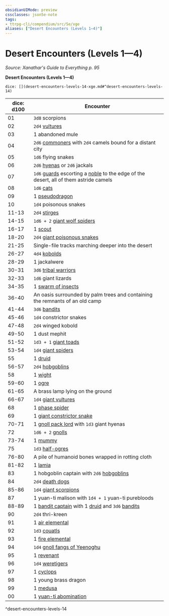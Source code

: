 ```yaml
---
obsidianUIMode: preview
cssclasses: json5e-note
tags:
- ttrpg-cli/compendium/src/5e/xge
aliases: ["Desert Encounters (Levels 1—4)"]
---
```

# Desert Encounters (Levels 1—4)
*Source: Xanathar's Guide to Everything p. 95* 

**Desert Encounters (Levels 1—4)**

`dice: [](desert-encounters-levels-14-xge.md#^desert-encounters-levels-14)`

| dice: d100 | Encounter |
|------------|-----------|
| 01 | `3d8` scorpions |
| 02 | `2d4` [vultures](vulture.md) |
| 03 | 1 abandoned mule |
| 04 | `2d6` [commoners](commoner.md) with `2d4` camels bound for a distant city |
| 05 | `1d6` flying snakes |
| 06 | `2d6` [hyenas](hyena.md) or `2d6` jackals |
| 07 | `1d6` [guards](guard.md) escorting a [noble](noble.md) to the edge of the desert, all of them astride camels |
| 08 | `1d6` [cats](cat-xphb.md) |
| 09 | 1 [pseudodragon](pseudodragon-xphb.md) |
| 10 | `1d4` poisonous snakes |
| 11-13 | `2d4` [stirges](stirge.md) |
| 14-15 | `1d6 + 2` [giant wolf spiders](giant-wolf-spider.md) |
| 16-17 | 1 [scout](scout.md) |
| 18-20 | `2d4` [giant poisonous snakes](giant-poisonous-snake.md) |
| 21-25 | Single-file tracks marching deeper into the desert |
| 26-27 | `4d4` [kobolds](kobold.md) |
| 28-29 | 1 jackalwere |
| 30-31 | `3d6` [tribal warriors](tribal-warrior.md) |
| 32-33 | `1d6` giant lizards |
| 34-35 | 1 [swarm of insects](swarm-of-insects.md) |
| 36-40 | An oasis surrounded by palm trees and containing the remnants of an old camp |
| 41-44 | `3d6` [bandits](bandit.md) |
| 45-46 | `1d4` constrictor snakes |
| 47-48 | `2d4` winged kobold |
| 49-50 | 1 dust mephit |
| 51-52 | `1d3 + 1` [giant toads](giant-toad.md) |
| 53-54 | `1d4` [giant spiders](giant-spider-xphb.md) |
| 55 | 1 [druid](druid.md) |
| 56-57 | `2d4` [hobgoblins](hobgoblin.md) |
| 58 | 1 [wight](wight-xmm.md) |
| 59-60 | 1 [ogre](ogre-xmm.md) |
| 61-65 | A brass lamp lying on the ground |
| 66-67 | `1d4` [giant vultures](giant-vulture.md) |
| 68 | 1 [phase spider](phase-spider.md) |
| 69 | 1 [giant constrictor snake](giant-constrictor-snake.md) |
| 70-71 | 1 [gnoll pack lord](gnoll-pack-lord.md) with `1d3` giant hyenas |
| 72 | `1d6 + 2` [gnolls](gnoll.md) |
| 73-74 | 1 [mummy](mummy-xmm.md) |
| 75 | `1d3` [half-ogres](half-ogre-ogrillon.md) |
| 76-80 | A pile of humanoid bones wrapped in rotting cloth |
| 81-82 | 1 [lamia](lamia.md) |
| 83 | 1 hobgoblin captain with `2d6` [hobgoblins](hobgoblin.md) |
| 84 | `2d4` [death dogs](death-dog.md) |
| 85-86 | `1d4` [giant scorpions](giant-scorpion.md) |
| 87 | 1 yuan-ti malison with `1d4 + 1` yuan-ti purebloods |
| 88-89 | 1 [bandit captain](bandit-captain.md) with 1 [druid](druid.md) and `3d6` [bandits](bandit.md) |
| 90 | `2d4` thri-kreen |
| 91 | 1 [air elemental](air-elemental.md) |
| 92 | `1d3` [couatls](couatl.md) |
| 93 | 1 [fire elemental](fire-elemental-xmm.md) |
| 94 | `1d4` [gnoll fangs of Yeenoghu](gnoll-fang-of-yeenoghu.md) |
| 95 | 1 [revenant](revenant.md) |
| 96 | `1d4` [weretigers](weretiger.md) |
| 97 | 1 [cyclops](cyclops.md) |
| 98 | 1 young brass dragon |
| 99 | 1 [medusa](medusa.md) |
| 00 | 1 [yuan-ti abomination](yuan-ti-abomination.md) |
^desert-encounters-levels-14